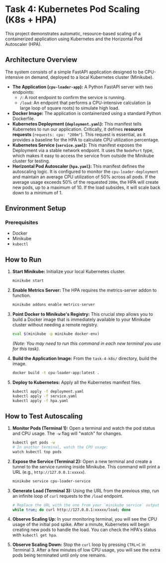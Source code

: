  # Task 4: Kubernetes Pod Scaling (K8s + HPA)

This project demonstrates automatic, resource-based scaling of a containerized application using Kubernetes and the Horizontal Pod Autoscaler (HPA).

## Architecture Overview

The system consists of a simple FastAPI application designed to be CPU-intensive on demand, deployed to a local Kubernetes cluster (Minikube).

- **The Application (`cpu-loader-app`):** A Python FastAPI server with two endpoints:
  - `/`: A root endpoint to confirm the service is running.
  - `/load`: An endpoint that performs a CPU-intensive calculation (a large loop of square roots) to simulate high load.
- **Docker Image:** The application is containerized using a standard Python Dockerfile.
- **Kubernetes Deployment (`deployment.yaml`):** This manifest tells Kubernetes to run our application. Critically, it defines **resource requests** (`requests: cpu: "200m"`). This request is essential, as it provides a baseline for the HPA to calculate CPU utilization percentage.
- **Kubernetes Service (`service.yaml`):** This manifest exposes the Deployment via a stable network endpoint. It uses the `NodePort` type, which makes it easy to access the service from outside the Minikube cluster for testing.
- **Horizontal Pod Autoscaler (`hpa.yaml`):** This manifest defines the autoscaling logic. It is configured to monitor the `cpu-loader-deployment` and maintain an average CPU utilization of 50% across all pods. If the average usage exceeds 50% of the requested `200m`, the HPA will create new pods, up to a maximum of 10. If the load subsides, it will scale back down to a minimum of 1.

## Environment Setup

### Prerequisites

- Docker
- Minikube
- `kubectl`

## How to Run

1.  **Start Minikube:** Initialize your local Kubernetes cluster.

    ```bash
    minikube start
    ```

2.  **Enable Metrics Server:** The HPA requires the metrics-server addon to function.

    ```bash
    minikube addons enable metrics-server
    ```

3.  **Point Docker to Minikube's Registry:** This crucial step allows you to build a Docker image that is immediately available to your Minikube cluster without needing a remote registry.

    ```bash
    eval $(minikube -p minikube docker-env)
    ```
    *(Note: You may need to run this command in each new terminal you use for this task).*

4.  **Build the Application Image:** From the `task-4-k8s/` directory, build the image.

    ```bash
    docker build -t cpu-loader-app:latest .
    ```

5.  **Deploy to Kubernetes:** Apply all the Kubernetes manifest files.

    ```bash
    kubectl apply -f deployment.yaml
    kubectl apply -f service.yaml
    kubectl apply -f hpa.yaml
    ```

## How to Test Autoscaling

1.  **Monitor Pods (Terminal 1):** Open a terminal and watch the pod status and CPU usage. The `-w` flag will "watch" for changes.

    ```bash
    kubectl get pods -w
    # In another terminal, watch the CPU usage:
    watch kubectl top pods
    ```

2.  **Expose the Service (Terminal 2):** Open a new terminal and create a tunnel to the service running inside Minikube. This command will print a URL (e.g., `http://127.0.0.1:xxxxx`).

    ```bash
    minikube service cpu-loader-service
    ```

3.  **Generate Load (Terminal 3):** Using the URL from the previous step, run an infinite loop of `curl` requests to the `/load` endpoint.

    ```bash
    # Replace the URL with the one from your `minikube service` output
    while true; do curl http://127.0.0.1:xxxxx/load; done
    ```

4.  **Observe Scaling Up:** In your monitoring terminal, you will see the CPU usage of the initial pod spike. After a minute, Kubernetes will begin creating new pods to handle the load. You can check the HPA's status with `kubectl get hpa`.

5.  **Observe Scaling Down:** Stop the `curl` loop by pressing `CTRL+C` in Terminal 3. After a few minutes of low CPU usage, you will see the extra pods being terminated until only one remains.
